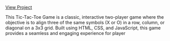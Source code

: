 <a href="https://putthanarasimhareddy.github.io/TicTacToe-Project/">View Project</a>
<p>This Tic-Tac-Toe Game is a classic, interactive two-player game where the objective is to align three of the same symbols (X or O) in a row, column, or diagonal on a 3x3 grid. Built using HTML, CSS, and JavaScript, this game provides a seamless and engaging experience for player</p>

